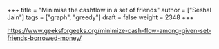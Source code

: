 +++
title = "Minimise the cashflow in a set of friends"
author = ["Seshal Jain"]
tags = ["graph", "greedy"]
draft = false
weight = 2348
+++

<https://www.geeksforgeeks.org/minimize-cash-flow-among-given-set-friends-borrowed-money/>
